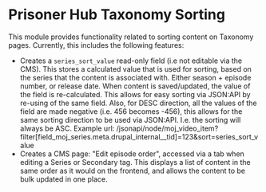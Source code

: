 # Prisoner Hub Taxonomy Sorting

This module provides functionality related to sorting content on Taxonomy pages.
Currently, this includes the following features:
* Creates a `series_sort_value` read-only field (i.e not editable via the CMS).
  This stores a calculated value that is used for sorting, based on the series that the content is associated with.
  Either season + episode number, or release date. When content is saved/updated, the value of the field is re-calculated.
  This allows for easy sorting via JSON:API by re-using of the same field.
  Also, for DESC direction, all the values of the field are made negative (i.e. 456 becomes -456),
  this allows for the same sorting direction to be used via JSON:API.  I.e. the sorting will always be ASC.
  Example url: /jsonapi/node/moj_video_item?filter[field_moj_series.meta.drupal_internal__tid]=123&sort=series_sort_value
* Creates a CMS page: "Edit episode order", accessed via a tab when editing a Series or Secondary tag.  This displays a
  list of content in the same order as it would on the frontend, and allows the content to be bulk updated in one place.

